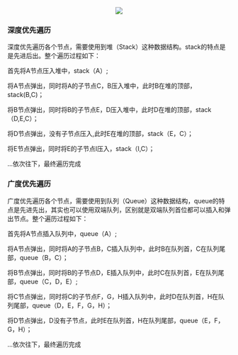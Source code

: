 <div align=center>

![](http://dl2.iteye.com/upload/attachment/0103/9474/57a92b80-46e5-310b-ba10-85150ceda744.jpg)

</div>

### 深度优先遍历

深度优先遍历各个节点，需要使用到堆（Stack）这种数据结构。stack的特点是是先进后出。整个遍历过程如下：

首先将A节点压入堆中，stack（A）;

将A节点弹出，同时将A的子节点C，B压入堆中，此时B在堆的顶部，stack(B,C)；

将B节点弹出，同时将B的子节点E，D压入堆中，此时D在堆的顶部，stack（D,E,C）；

将D节点弹出，没有子节点压入,此时E在堆的顶部，stack（E，C）；

将E节点弹出，同时将E的子节点I压入，stack（I,C）；

...依次往下，最终遍历完成

### 广度优先遍历

广度优先遍历各个节点，需要使用到队列（Queue）这种数据结构，queue的特点是先进先出，其实也可以使用双端队列，区别就是双端队列首位都可以插入和弹出节点。整个遍历过程如下：

首先将A节点插入队列中，queue（A）;

将A节点弹出，同时将A的子节点B，C插入队列中，此时B在队列首，C在队列尾部，queue（B，C）；

将B节点弹出，同时将B的子节点D，E插入队列中，此时C在队列首，E在队列尾部，queue（C，D，E）;

将C节点弹出，同时将C的子节点F，G，H插入队列中，此时D在队列首，H在队列尾部，queue（D，E，F，G，H）；

将D节点弹出，D没有子节点，此时E在队列首，H在队列尾部，queue（E，F，G，H）；

...依次往下，最终遍历完成
